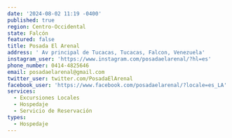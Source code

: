 ```yaml
---
date: '2024-08-02 11:19 -0400'
published: true
region: Centro-Occidental
state: Falcón
featured: false
title: Posada El Arenal
address: ' Av principal de Tucacas, Tucacas, Falcon, Venezuela'
instagram_user: 'https://www.instagram.com/posadaelarenal/?hl=es'
phone_number: 0414-4825646
email: posadaelarenal@gmail.com
twitter_user: twitter.com/PosadaElArenal
facebook_user: 'https://www.facebook.com/posadaelarenal/?locale=es_LA'
services:
  - Excursiones Locales
  - Hospedaje
  - Servicio de Reservación
types:
  - Hospedaje
---
```

